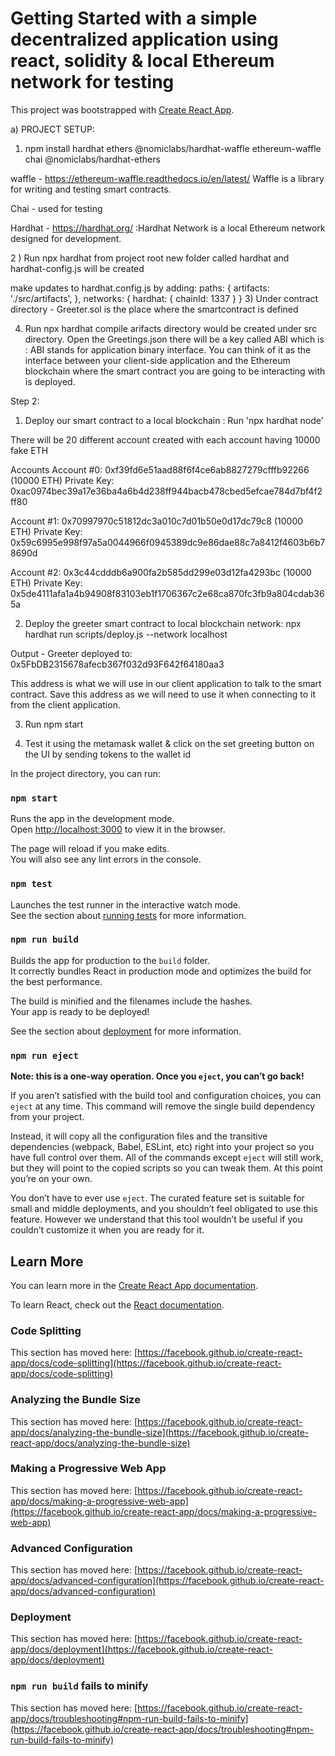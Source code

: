 # Getting Started with a simple decentralized application using react, solidity & local Ethereum network for testing
This project was bootstrapped with [Create React App](https://github.com/facebook/create-react-app).

a) PROJECT SETUP:
1) npm install hardhat ethers @nomiclabs/hardhat-waffle  ethereum-waffle chai @nomiclabs/hardhat-ethers


waffle - https://ethereum-waffle.readthedocs.io/en/latest/
Waffle is a library for writing and testing smart contracts.

Chai - used for testing

Hardhat - https://hardhat.org/ :Hardhat Network is a local Ethereum network designed for development.


 2 ) Run npx hardhat from project root
new folder called hardhat and hardhat-config.js will be created


make updates to hardhat.config.js by adding:  paths: {
                                                artifacts: './src/artifacts',
                                              },
                                              networks: {
                                                hardhat: {
                                                    chainId: 1337
                                                }
                                              }
3) Under contract directory - Greeter.sol is the place where the smartcontract is defined

4) Run npx hardhat compile
arifacts directory would be created under src directory.
Open the Greetings.json there will be a key called ABI which is :
ABI stands for application binary interface. You can think of it as the interface between your client-side application and the Ethereum blockchain where the smart contract you are going to be interacting with is deployed.

Step 2:
1) Deploy our smart contract to a local blockchain  : Run 'npx hardhat node'

There will be 20 different account created with each account having 10000 fake ETH


Accounts
Account #0: 0xf39fd6e51aad88f6f4ce6ab8827279cfffb92266 (10000 ETH)
Private Key: 0xac0974bec39a17e36ba4a6b4d238ff944bacb478cbed5efcae784d7bf4f2ff80

Account #1: 0x70997970c51812dc3a010c7d01b50e0d17dc79c8 (10000 ETH)
Private Key: 0x59c6995e998f97a5a0044966f0945389dc9e86dae88c7a8412f4603b6b78690d

Account #2: 0x3c44cdddb6a900fa2b585dd299e03d12fa4293bc (10000 ETH)
Private Key: 0x5de4111afa1a4b94908f83103eb1f1706367c2e68ca870fc3fb9a804cdab365a


2) Deploy the greeter smart contract to local blockchain network:
npx hardhat run scripts/deploy.js --network localhost

Output - Greeter deployed to: 0x5FbDB2315678afecb367f032d93F642f64180aa3

This address is what we will use in our client application to talk to the smart contract. Save this address
 as we will need to use it when connecting to it from the client application.

3) Run npm start

4) Test it using the metamask wallet & click on the set greeting button on the UI by sending tokens to the wallet id


In the project directory, you can run:

### `npm start`

Runs the app in the development mode.\
Open [http://localhost:3000](http://localhost:3000) to view it in the browser.

The page will reload if you make edits.\
You will also see any lint errors in the console.

### `npm test`

Launches the test runner in the interactive watch mode.\
See the section about [running tests](https://facebook.github.io/create-react-app/docs/running-tests) for more information.

### `npm run build`

Builds the app for production to the `build` folder.\
It correctly bundles React in production mode and optimizes the build for the best performance.

The build is minified and the filenames include the hashes.\
Your app is ready to be deployed!

See the section about [deployment](https://facebook.github.io/create-react-app/docs/deployment) for more information.

### `npm run eject`

**Note: this is a one-way operation. Once you `eject`, you can’t go back!**

If you aren’t satisfied with the build tool and configuration choices, you can `eject` at any time. This command will remove the single build dependency from your project.

Instead, it will copy all the configuration files and the transitive dependencies (webpack, Babel, ESLint, etc) right into your project so you have full control over them. All of the commands except `eject` will still work, but they will point to the copied scripts so you can tweak them. At this point you’re on your own.

You don’t have to ever use `eject`. The curated feature set is suitable for small and middle deployments, and you shouldn’t feel obligated to use this feature. However we understand that this tool wouldn’t be useful if you couldn’t customize it when you are ready for it.

## Learn More

You can learn more in the [Create React App documentation](https://facebook.github.io/create-react-app/docs/getting-started).

To learn React, check out the [React documentation](https://reactjs.org/).

### Code Splitting

This section has moved here: [https://facebook.github.io/create-react-app/docs/code-splitting](https://facebook.github.io/create-react-app/docs/code-splitting)

### Analyzing the Bundle Size

This section has moved here: [https://facebook.github.io/create-react-app/docs/analyzing-the-bundle-size](https://facebook.github.io/create-react-app/docs/analyzing-the-bundle-size)

### Making a Progressive Web App

This section has moved here: [https://facebook.github.io/create-react-app/docs/making-a-progressive-web-app](https://facebook.github.io/create-react-app/docs/making-a-progressive-web-app)

### Advanced Configuration

This section has moved here: [https://facebook.github.io/create-react-app/docs/advanced-configuration](https://facebook.github.io/create-react-app/docs/advanced-configuration)

### Deployment

This section has moved here: [https://facebook.github.io/create-react-app/docs/deployment](https://facebook.github.io/create-react-app/docs/deployment)

### `npm run build` fails to minify

This section has moved here: [https://facebook.github.io/create-react-app/docs/troubleshooting#npm-run-build-fails-to-minify](https://facebook.github.io/create-react-app/docs/troubleshooting#npm-run-build-fails-to-minify)
